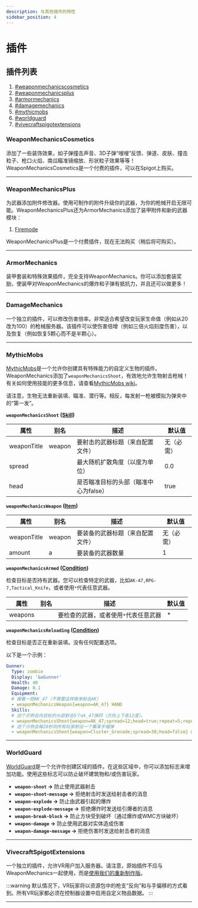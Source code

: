 ```yaml
---
description: 与其他插件的特性
sidebar_position: 4
---
```


# 插件

## 插件列表

1. [#weaponmechanicscosmetics](addons.md#weaponmechanicscosmetics "mention")
2. [#weaponmechanicsplus](addons.md#weaponmechanicsplus "mention")
3. [#armormechanics](addons.md#armormechanics "mention")
4. [#damagemechanics](addons.md#damagemechanics "mention")
5. [#mythicmobs](addons.md#mythicmobs "mention")
6. [#worldguard](addons.md#worldguard "mention")
7. [#vivecraftspigotextensions](addons.md#vivecraftspigotextensions "mention")

### WeaponMechanicsCosmetics

添加了一些装饰效果，如子弹撞击声音、3D子弹“嗖嗖”反馈、弹道、皮肤、撞击粒子、枪口火焰、南瓜瞄准镜缩放、形状粒子效果等等！WeaponMechanicsCosmetics是一个付费的插件，可以在Spigot上购买。

***

### WeaponMechanicsPlus

为武器添加附件修改器。使用可制作的附件升级你的武器，为你的枪械开启无限可能。WeaponMechanicsPlus还为ArmorMechanics添加了装甲附件和新的武器模块：

1. [Firemode](https://app.gitbook.com/s/9hOjsLnIiB5Xm8MOXgWU/firemode "mention")&#x20;

WeaponMechanicsPlus是一个付费插件，现在无法购买（稍后将可购买）。

***

### ArmorMechanics

装甲套装和特殊效果插件，完全支持WeaponMechanics。你可以添加套装奖励，使装甲对WeaponMechanics的爆炸和子弹有抵抗力，并且还可以做更多！

***

### DamageMechanics

一个独立的插件，可以修改伤害倍率。非常适合希望改变玩家生命值（例如从20改为100）的枪械服务器。该插件可以使伤害倍增（例如三倍火焰刻度伤害），以及恢复（例如恢复5颗心而不是半颗心）。

***

### MythicMobs

[MythicMobs](https://www.spigotmc.org/resources/5702/)是一个允许你创建具有特殊能力的自定义生物的插件。WeaponMechanics添加了`weaponMechanicsShoot`，有效地允许生物射击枪械！有关如何使用技能的更多信息，请查看[MythicMobs wiki](https://git.mythiccraft.io/mythiccraft/MythicMobs/-/wikis/Skills/Start)。

请注意，生物无法重新装填、瞄准、潜行等。相反，每发射一枪被模拟为弹夹中的“第一发”。

**`weaponMechanicsShoot` (**[**Skill**](https://git.mythiccraft.io/mythiccraft/MythicMobs/-/wikis/Skills/Start)**)**

| 属性         | 别名   | 描述                                                         | 默认值          |
| ------------ | ------ | ------------------------------------------------------------ | --------------- |
| weaponTitle  | weapon | 要射击的武器标题（来自配置文件）                              | 无（必需）      |
| spread       |        | 最大随机扩散角度（以度为单位）                                | 0.0             |
| head         |        | 是否瞄准目标的头部（瞄准中心为false）                        | true            |



**`weaponMechanicsWeapon` (**[**Item**](https://git.mythiccraft.io/mythiccraft/MythicMobs/-/wikis/Mobs/Equipment)**)**

| 属性         | 别名   | 描述                                                         | 默认值          |
| ------------ | ------ | ------------------------------------------------------------ | --------------- |
| weaponTitle  | weapon | 要装备的武器标题（来自配置文件）                              | 无（必需）      |
| amount       | a      | 要装备的武器数量                                             | 1               |



**`weaponMechanicsArmed` (**[**Condition**](https://git.mythiccraft.io/mythiccraft/MythicMobs/-/wikis/Skills/conditions)**)**

检查目标是否持有武器。您可以检查特定的武器，比如`AK-47,RPG-7,Tactical_Knife`，或者使用`*`代表任意武器。

| 属性     | 别名 | 描述                                                         | 默认值 |
| ------- | ----- | ------------------------------------------------------------ | ------- |
| weapons |       | 要检查的武器，或者使用`*`代表任意武器                        | *       |



**`weaponMechanicsReloading` (**[**Condition**](https://git.mythiccraft.io/mythiccraft/MythicMobs/-/wikis/Skills/conditions)**)**

检查目标是否正在重新装填。没有任何配置选项。

以下是一个示例：

```yaml
Gunner:
  Type: zombie
  Display: '&aGunner'
  Health: 40
  Damage: 0.1
  Equipment:
  # 握着一把AK_47（不需要这样做来射击AK）
  - weaponMechanicsWeapon{weapon=AK_47} HAND
  Skills:
  # 这个示例会向目标的头部射击5个ak_47弹药（方向上下各12度）。
  - weaponMechanicsShoot{weapon=AK_47;spread=12;head=true;repeat=5;repeatInterval=1} @Target ~onTimer:80
  # 这个示例会每20秒向所有玩家射出一个集束手榴弹
  - weaponMechanicsShoot{weapon=Cluster_Grenade;spread=30;head=false} @PIR{r=20} ~onTimer:400
```

***

### WorldGuard

[WorldGuard](https://dev.bukkit.org/projects/worldguard)是一个允许你创建区域的插件。在这些区域中，你可以添加标志来增加功能。使用这些标志可以防止破坏建筑物和/或伤害玩家。

* **`weapon-shoot` ->** 防止使用武器射击
* **`weapon-shoot-message` ->** 拒绝射击时发送给射击者的消息
* **`weapon-explode` ->** 防止由武器引起的爆炸
* **`weapon-explode-message` ->** 拒绝爆炸时发送给引爆者的消息
* **`weapon-break-block` ->** 防止方块受到破坏（通过爆炸或WMC方块破坏）
* **`weapon-damage` ->** 防止使用武器对实体造成伤害
* **`weapon-damage-message` ->** 拒绝伤害时发送给射击者的消息

***

### VivecraftSpigotExtensions

一个独立的插件，允许VR用户加入服务器。请注意，原始插件不应与WeaponMechanics一起使用，而是[使用我们的重新制作版](https://www.spigotmc.org/resources/vivecraft-spigot-extensions-remake.111303/)。

:::warning
默认情况下，VR玩家将以资源包中的枪支“反向”和与手偏移的方式看到。所有VR玩家都必须在控制器设置中启用自定义物品数据。&#x20;
:::

***
